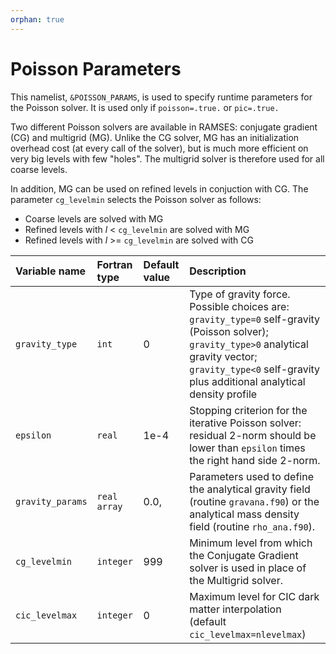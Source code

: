 ```yaml
---
orphan: true
---
```


# Poisson Parameters

This namelist, `&POISSON_PARAMS`, is used to specify runtime parameters for the Poisson solver. It is used only if `poisson=.true.` or `pic=.true.`


Two different Poisson solvers are available in RAMSES: conjugate gradient (CG) and multigrid (MG). Unlike the CG solver, MG has an initialization overhead cost (at every call of the solver), but is much more efficient on very big levels with few "holes". The multigrid solver is therefore used for all coarse levels.

In addition, MG can be used on refined levels in conjuction with CG. The parameter `cg_levelmin` selects the Poisson solver as follows:

* Coarse levels are solved with MG
* Refined levels with *l* < `cg_levelmin` are solved with MG
* Refined levels with *l* >=  `cg_levelmin` are solved with CG

| Variable name | Fortran type | Default value  | Description      |
|:------------------- |:-------|:----- |:------------------------- |
| `gravity_type`      | `int`  | 0     | Type of gravity force. Possible choices are: `gravity_type=0` self-gravity (Poisson solver); `gravity_type>0` analytical gravity vector; `gravity_type<0` self-gravity plus additional analytical density profile
| `epsilon`           | `real`  | 1e-4  | Stopping criterion for the iterative Poisson solver: residual 2-norm should be lower than `epsilon` times the right hand side 2-norm.
| `gravity_params`    | `real array`  | 0.0, | Parameters used to define the analytical gravity field (routine `gravana.f90`) or the analytical mass density field (routine `rho_ana.f90`).
| `cg_levelmin`       | `integer`  | 999 | Minimum level from which the Conjugate Gradient solver is used in place of the Multigrid solver.
| `cic_levelmax`      |	`integer`  | 0	 | Maximum level for CIC dark matter interpolation (default `cic_levelmax=nlevelmax`)

